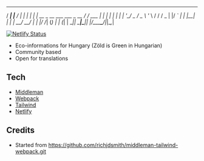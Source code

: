    _____                     ______     _     _ 
  / ____|                   |___  /    | |   | |
 | |  __ _ __ ___  ___ _ __    / / ___ | | __| |
 | | |_ | '__/ _ \/ _ \ '_ \  / / / _ \| |/ _` |
 | |__| | | |  __/  __/ | | |/ /_| (_) | | (_| |
  \_____|_|  \___|\___|_| |_/_____\___/|_|\__,_|
                                                
                                                
[![Netlify Status](https://api.netlify.com/api/v1/badges/2e777fa6-730c-4620-ad60-aece7fee953d/deploy-status)](https://app.netlify.com/sites/boring-swanson-3a6cc9/deploys)

* Eco-informations for Hungary (Zöld is Green in Hungarian)
* Community based
* Open for translations

## Tech

* [Middleman](https://middlemanapp.com/)
* [Webpack](https://webpack.js.org/)
* [Tailwind](https://tailwindcss.com/)
* [Netlify](https://www.netlifycms.org/)

## Credits

* Started from https://github.com/richjdsmith/middleman-tailwind-webpack.git
